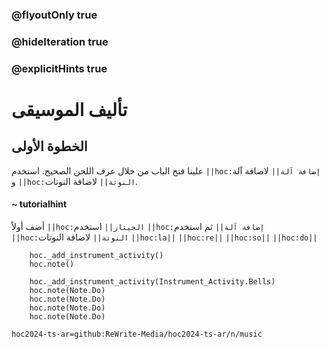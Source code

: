 ### @flyoutOnly true
### @hideIteration true
### @explicitHints true

# تأليف الموسيقى

## الخطوة الأولى
علينا فتح الباب من خلال عزف اللحن الصحيح. استخدم ``||hoc:إضافة آلة||`` لاضافة آلة و ``||hoc:النوتة||`` لاضافة النوتات.

#### ~ tutorialhint
أضف أولاً ``||hoc:الجيتار||`` استخدم ``||hoc:إضافة آلة||`` ثم استخدم ``||hoc:النوتة||`` لاضافة النوتات ``||hoc:la||`` ``||hoc:re||`` ``||hoc:so||`` ``||hoc:do||``


```ghost
    hoc._add_instrument_activity()
    hoc.note()
```
```template
    hoc._add_instrument_activity(Instrument_Activity.Bells)
    hoc.note(Note.Do)
    hoc.note(Note.Do) 
    hoc.note(Note.Do)
    hoc.note(Note.Do)     
```

```package
hoc2024-ts-ar=github:ReWrite-Media/hoc2024-ts-ar/n/music
```